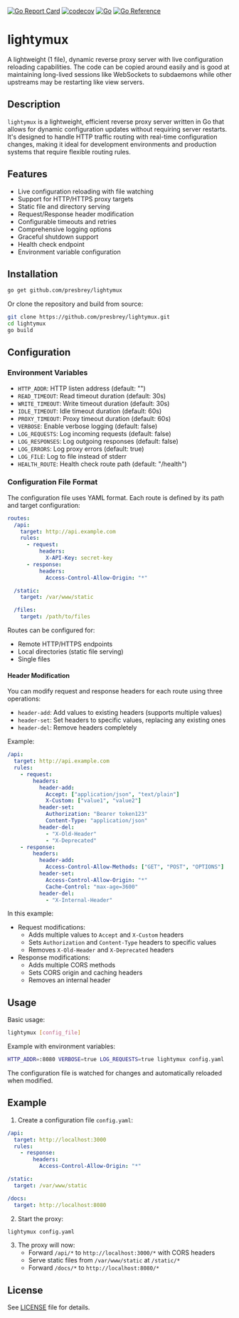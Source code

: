[![Go Report Card](https://goreportcard.com/badge/github.com/presbrey/lightymux)](https://goreportcard.com/report/github.com/presbrey/lightymux)
[![codecov](https://codecov.io/gh/presbrey/lightymux/graph/badge.svg?token=17BSEJBWVZ)](https://codecov.io/gh/presbrey/lightymux)
[![Go](https://github.com/presbrey/lightymux/actions/workflows/go.yml/badge.svg)](https://github.com/presbrey/lightymux/actions/workflows/go.yml)
[![Go Reference](https://pkg.go.dev/badge/github.com/presbrey/lightymux.svg)](https://pkg.go.dev/github.com/presbrey/lightymux)

# lightymux

A lightweight (1 file), dynamic reverse proxy server with live configuration reloading capabilities. The code can be copied around easily and is good at maintaining long-lived sessions like WebSockets to subdaemons while other upstreams may be restarting like view servers.

## Description

`lightymux` is a lightweight, efficient reverse proxy server written in Go that allows for dynamic configuration updates without requiring server restarts. It's designed to handle HTTP traffic routing with real-time configuration changes, making it ideal for development environments and production systems that require flexible routing rules.

## Features

- Live configuration reloading with file watching
- Support for HTTP/HTTPS proxy targets
- Static file and directory serving
- Request/Response header modification
- Configurable timeouts and retries
- Comprehensive logging options
- Graceful shutdown support
- Health check endpoint
- Environment variable configuration

## Installation

```bash
go get github.com/presbrey/lightymux
```

Or clone the repository and build from source:

```bash
git clone https://github.com/presbrey/lightymux.git
cd lightymux
go build
```

## Configuration

### Environment Variables

- `HTTP_ADDR`: HTTP listen address (default: "")
- `READ_TIMEOUT`: Read timeout duration (default: 30s)
- `WRITE_TIMEOUT`: Write timeout duration (default: 30s)
- `IDLE_TIMEOUT`: Idle timeout duration (default: 60s)
- `PROXY_TIMEOUT`: Proxy timeout duration (default: 60s)
- `VERBOSE`: Enable verbose logging (default: false)
- `LOG_REQUESTS`: Log incoming requests (default: false)
- `LOG_RESPONSES`: Log outgoing responses (default: false)
- `LOG_ERRORS`: Log proxy errors (default: true)
- `LOG_FILE`: Log to file instead of stderr
- `HEALTH_ROUTE`: Health check route path (default: "/health")

### Configuration File Format

The configuration file uses YAML format. Each route is defined by its path and target configuration:

```yaml
routes:
  /api:
    target: http://api.example.com
    rules:
      - request:
          headers:
            X-API-Key: secret-key
      - response:
          headers:
            Access-Control-Allow-Origin: "*"

  /static:
    target: /var/www/static

  /files:
    target: /path/to/files
```

Routes can be configured for:
- Remote HTTP/HTTPS endpoints
- Local directories (static file serving)
- Single files

#### Header Modification

You can modify request and response headers for each route using three operations:

- `header-add`: Add values to existing headers (supports multiple values)
- `header-set`: Set headers to specific values, replacing any existing ones
- `header-del`: Remove headers completely

Example:

```yaml
/api:
  target: http://api.example.com
  rules:
    - request:
        headers:
          header-add:
            Accept: ["application/json", "text/plain"]
            X-Custom: ["value1", "value2"]
          header-set:
            Authorization: "Bearer token123"
            Content-Type: "application/json"
          header-del:
            - "X-Old-Header"
            - "X-Deprecated"
    - response:
        headers:
          header-add:
            Access-Control-Allow-Methods: ["GET", "POST", "OPTIONS"]
          header-set:
            Access-Control-Allow-Origin: "*"
            Cache-Control: "max-age=3600"
          header-del:
            - "X-Internal-Header"
```

In this example:
- Request modifications:
  - Adds multiple values to `Accept` and `X-Custom` headers
  - Sets `Authorization` and `Content-Type` headers to specific values
  - Removes `X-Old-Header` and `X-Deprecated` headers
- Response modifications:
  - Adds multiple CORS methods
  - Sets CORS origin and caching headers
  - Removes an internal header

## Usage

Basic usage:

```bash
lightymux [config_file]
```

Example with environment variables:

```bash
HTTP_ADDR=:8080 VERBOSE=true LOG_REQUESTS=true lightymux config.yaml
```

The configuration file is watched for changes and automatically reloaded when modified.

## Example

1. Create a configuration file `config.yaml`:
```yaml
/api:
  target: http://localhost:3000
  rules:
    - response:
        headers:
          Access-Control-Allow-Origin: "*"

/static:
  target: /var/www/static

/docs:
  target: http://localhost:8080
```

2. Start the proxy:
```bash
lightymux config.yaml
```

3. The proxy will now:
   - Forward `/api/*` to `http://localhost:3000/*` with CORS headers
   - Serve static files from `/var/www/static` at `/static/*`
   - Forward `/docs/*` to `http://localhost:8080/*`

## License

See [LICENSE](LICENSE) file for details.